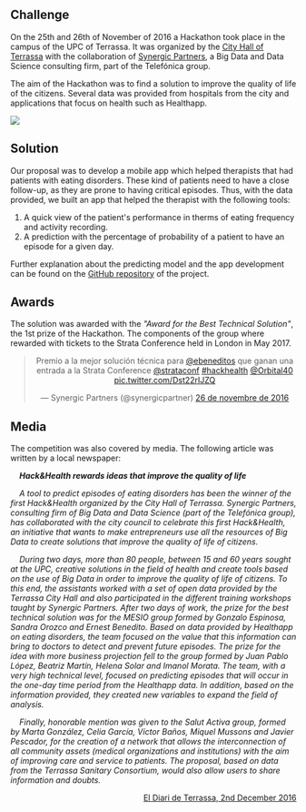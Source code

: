 
## Challenge

On the 25th and 26th of November of 2016 a Hackathon took place in the campus of the UPC of Terrassa. It was organized by the [City Hall of Terrassa](http://www.terrassa.cat/es/hack-health) with the collaboration of [Synergic Partners](http://www.synergicpartners.com/en/hackhealth-el-ayuntamiento-de-terrassa-organiza-el-primer-hackathon-de-big-data-y-salud-con-la-colaboracion-de-synergic-partners/), a Big Data and Data Science consulting firm, part of the Telefónica group.

The aim of the Hackathon was to find a solution to improve the quality of life of the citizens. Several data was provided from hospitals from the city and applications that focus on health such as Healthapp.

![](http://www.euncet.es/wp-content/uploads/2016/11/Hack_health_2016.png)

## Solution

Our proposal was to develop a mobile app which helped therapists that had patients with eating disorders. These kind of patients need to have a close follow-up, as they are prone to having critical episodes. Thus, with the data provided, we built an app that helped the therapist  with the following tools:

1. A quick view of the patient's performance in therms of eating frequency and activity recording.
2. A prediction with the percentage of probability of a patient to have an episode for a given day.

Further explanation about the predicting model and the app development can be found on the [GitHub repository](https://github.com/ebeneditos/Hack-Health-App) of the project.

## Awards

The solution was awarded with the *"Award for the Best Technical Solution"*, the 1st prize of the Hackathon. The components of the group where rewarded with tickets to the Strata Conference held in London in May 2017.

<div align="center"><blockquote class="twitter-tweet" data-lang="ca"><p lang="es" dir="ltr">Premio a la mejor solución técnica para <a href="https://twitter.com/ebeneditos">@ebeneditos</a> que ganan una entrada a la Strata Conference <a href="https://twitter.com/strataconf">@strataconf</a> <a href="https://twitter.com/hashtag/hackhealth?src=hash">#hackhealth</a> <a href="https://twitter.com/Orbital40">@Orbital40</a> <a href="https://t.co/Dst22rIJZQ">pic.twitter.com/Dst22rIJZQ</a></p>&mdash; Synergic Partners (@synergicpartner) <a href="https://twitter.com/synergicpartner/status/802584705098989568">26 de novembre de 2016</a></blockquote> <script async src="//platform.twitter.com/widgets.js" charset="utf-8"></script></div>

## Media

The competition was also covered by media. The following article was written by a local newspaper:

&nbsp;&nbsp;&nbsp;&nbsp;***Hack&Health rewards ideas that improve the quality of life***

&nbsp;&nbsp;&nbsp;&nbsp;*A tool to predict episodes of eating disorders has been the winner of the first Hack&Health organized by the City Hall of Terrassa. Synergic Partners, consulting firm of Big Data and Data Science (part of the Telefónica group), has collaborated with the city council to celebrate this first Hack&Health, an initiative that wants to make entrepreneurs use all the resources of Big Data to create solutions that improve the quality of life of citizens.*

&nbsp;&nbsp;&nbsp;&nbsp;*During two days, more than 80 people, between 15 and 60 years sought at the UPC, creative solutions in the field of health and create tools based on the use of Big Data in order to improve the quality of life of citizens. To this end, the assistants worked with a set of open data provided by the Terrassa City Hall and also participated in the different training workshops taught by Synergic Partners. After two days of work, the prize for the best technical solution was for the MESIO group formed by Gonzalo Espinosa, Sandra Orozco and Ernest Benedito. Based on data provided by Healthapp on eating disorders, the team focused on the value that this information can bring to doctors to detect and prevent future episodes. The prize for the idea with more business projection fell to the group formed by Juan Pablo López, Beatriz Martín, Helena Solar and Imanol Morata. The team, with a very high technical level, focused on predicting episodes that will occur in the one-day time period from the Healthapp data. In addition, based on the information provided, they created new variables to expand the field of analysis.*

&nbsp;&nbsp;&nbsp;&nbsp;*Finally, honorable mention was given to the Salut Activa group, formed by Marta González, Celia García, Víctor Baños, Miquel Mussons and Javier Pescador, for the creation of a network that allows the interconnection of all community assets (medical organizations and institutions) with the aim of improving care and service to patients. The proposal, based on data from the Terrassa Sanitary Consortium, would also allow users to share information and doubts.*

<div align="right"><a href="http://www.diarideterrassa.es/economia/2016/12/02/hackhealth-premia-ideas-mejoran-calidad-vida/43961.html">El Diari de Terrassa, 2nd December 2016</a></div>
